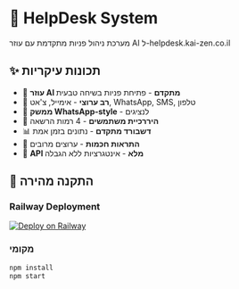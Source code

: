 # 🎯 HelpDesk System

מערכת ניהול פניות מתקדמת עם עוזר AI ל-helpdesk.kai-zen.co.il

## ✨ תכונות עיקריות

- 🤖 **עוזר AI מתקדם** - פתיחת פניות בשיחה טבעית
- 📱 **רב ערוצי** - אימייל, צ'אט, WhatsApp, SMS, טלפון
- 💬 **ממשק WhatsApp-style** - לנציגים
- 👥 **היררכיית משתמשים** - 4 רמות הרשאה
- 📊 **דשבורד מתקדם** - נתונים בזמן אמת
- 🔔 **התראות חכמות** - ערוצים מרובים
- 🔌 **API מלא** - אינטגרציות ללא הגבלה

## 🚀 התקנה מהירה

### Railway Deployment
[![Deploy on Railway](https://railway.app/button.svg)](https://railway.app/template)

### מקומי
```bash
npm install
npm start
